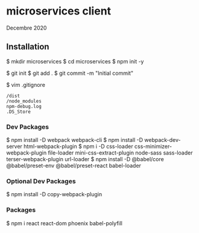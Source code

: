 # microservices client

Decembre 2020

## Installation

$ mkdir microservices
$ cd microservices
$ npm init -y

$ git init
$ git add .
$ git commit -m "Initial commit"

$ vim .gitignore

```
/dist
/node_modules
npm-debug.log
.DS_Store
```

### Dev Packages

$ npm install -D webpack webpack-cli
$ npm install -D webpack-dev-server html-webpack-plugin
$ npm i -D css-loader css-minimizer-webpack-plugin file-loader mini-css-extract-plugin node-sass sass-loader terser-webpack-plugin url-loader 
$ npm install -D @babel/core @babel/preset-env @babel/preset-react babel-loader

### Optional Dev Packages

$ npm install -D copy-webpack-plugin

### Packages

$ npm i react react-dom phoenix babel-polyfill